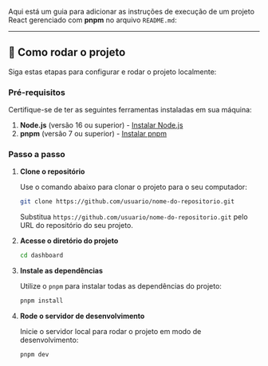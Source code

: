 Aqui está um guia para adicionar as instruções de execução de um projeto React gerenciado com **pnpm** no arquivo `README.md`:

---

## 🚀 Como rodar o projeto

Siga estas etapas para configurar e rodar o projeto localmente:

### Pré-requisitos

Certifique-se de ter as seguintes ferramentas instaladas em sua máquina:

1. **Node.js** (versão 16 ou superior) - [Instalar Node.js](https://nodejs.org/)
2. **pnpm** (versão 7 ou superior) - [Instalar pnpm](https://pnpm.io/installation)

### Passo a passo

1. **Clone o repositório**
   
   Use o comando abaixo para clonar o projeto para o seu computador:
   ```bash
   git clone https://github.com/usuario/nome-do-repositorio.git
   ```
   Substitua `https://github.com/usuario/nome-do-repositorio.git` pelo URL do repositório do seu projeto.

2. **Acesse o diretório do projeto**
   ```bash
   cd dashboard
   ```

3. **Instale as dependências**
   
   Utilize o `pnpm` para instalar todas as dependências do projeto:
   ```bash
   pnpm install
   ```

4. **Rode o servidor de desenvolvimento**
   
   Inicie o servidor local para rodar o projeto em modo de desenvolvimento:
   ```bash
   pnpm dev
   ```
